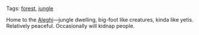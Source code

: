 Tags: [forest](Forests), [jungle](Jungles)

Home to the [Aleghi](Aleghi)—jungle dwelling, big-foot like creatures, kinda like yetis. Relatively peaceful. Occasionally will kidnap people.